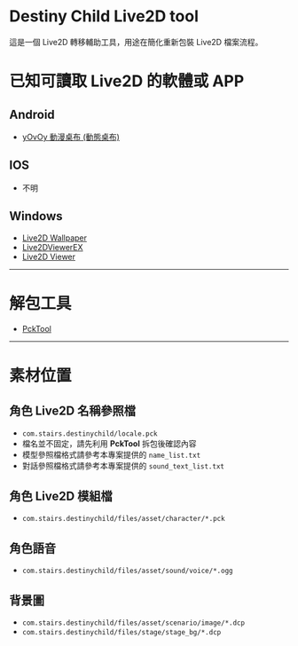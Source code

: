 # Destiny Child Live2D tool

這是一個 Live2D 轉移輔助工具，用途在簡化重新包裝 Live2D 檔案流程。

# 已知可讀取 Live2D 的軟體或 APP

## Android

- [yOvOy 動漫桌布 (動態桌布)](https://play.google.com/store/apps/details?id=mobi.ovoy.iwp)

## IOS

- 不明

## Windows

- [Live2D Wallpaper](https://pastebin.com/ekEA4Zh7)
- [Live2DViewerEX](https://store.steampowered.com/app/616720/Live2DViewerEX/)
- [Live2D Viewer](http://www.live2d.com/usermanual/cubism2_cn/tools/live2d-viewer.html)

---

# 解包工具

- [PckTool](https://bitbucket.org/tsanie/pcktool)

---

# 素材位置

## 角色 Live2D 名稱參照檔

- `com.stairs.destinychild/locale.pck`
- 檔名並不固定，請先利用 **PckTool** 拆包後確認內容
- 模型參照檔格式請參考本專案提供的 `name_list.txt`
- 對話參照檔格式請參考本專案提供的 `sound_text_list.txt`

## 角色 Live2D 模組檔

- `com.stairs.destinychild/files/asset/character/*.pck`

## 角色語音

- `com.stairs.destinychild/files/asset/sound/voice/*.ogg`

## 背景圖

- `com.stairs.destinychild/files/asset/scenario/image/*.dcp`
- `com.stairs.destinychild/files/stage/stage_bg/*.dcp`
